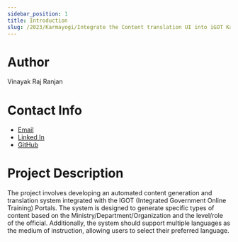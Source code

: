 ```yaml
---
sidebar_position: 1
title: Introduction
slug: /2023/Karmayogi/Integrate the Content translation UI into iGOT Karamayogi
---
```



# Author
Vinayak Raj Ranjan

# Contact Info
- [Email](mailto:ranjan.11@iitj.ac.in)
- [Linked In](https://www.linkedin.com/in/vinayak-raj-ranjan-37537222a/)
- [GitHub](https://github.com/vinayakjaas)

# Project Description
The project involves developing an automated content generation and translation
system integrated with the IGOT (Integrated Government Online Training) Portals. The
system is designed to generate specific types of content based on the
Ministry/Department/Organization and the level/role of the official. Additionally, the
system should support multiple languages as the medium of instruction, allowing users
to select their preferred language.

